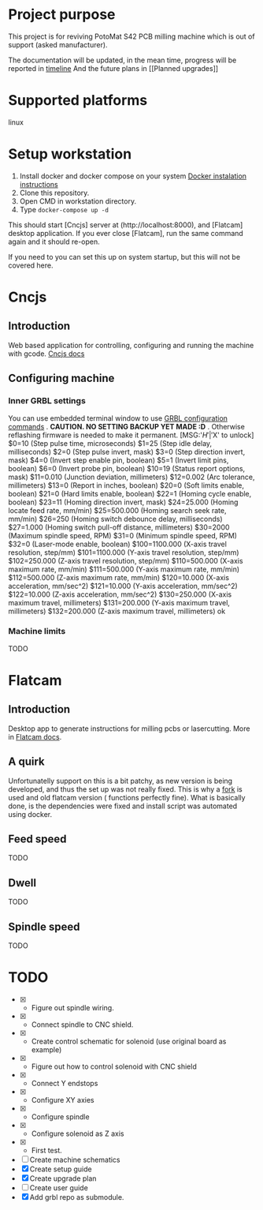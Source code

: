 # Project purpose
This project is for reviving PotoMat S42 PCB milling machine which is out of support (asked manufacturer). 

The documentation will be updated, in the mean time, progress will be reported in [timeline](timeline.md)
And the future plans in [[Planned upgrades]]

# Supported platforms
linux
# Setup workstation
1.  Install docker and docker compose on your system [Docker instalation instructions](https://docs.docker.com/get-docker/)
2. Clone this repository.
3. Open CMD in workstation directory.
4. Type `docker-compose up -d`

This should start [Cncjs] server at (http://localhost:8000), and [Flatcam] desktop application. If you ever close [Flatcam], run the same command again and it should re-open. 

If you need to you can set this up on system startup, but this will not be covered here. 

# Cncjs
## Introduction
Web based application for controlling, configuring and running the machine with gcode. [Cncjs docs](https://cnc.js.org/docs/)
## Configuring machine
### Inner GRBL settings
You can use embedded terminal window to use [GRBL configuration commands](https://github.com/gnea/grbl/blob/master/doc/markdown/settings.md) . **CAUTION. NO SETTING BACKUP YET MADE :D** . Otherwise reflashing firmware is needed to make it permanent. 
[MSG:'$H'|'$X' to unlock]
$0=10 (Step pulse time, microseconds)
$1=25 (Step idle delay, milliseconds)
$2=0 (Step pulse invert, mask)
$3=0 (Step direction invert, mask)
$4=0 (Invert step enable pin, boolean)
$5=1 (Invert limit pins, boolean)
$6=0 (Invert probe pin, boolean)
$10=19 (Status report options, mask)
$11=0.010 (Junction deviation, millimeters)
$12=0.002 (Arc tolerance, millimeters)
$13=0 (Report in inches, boolean)
$20=0 (Soft limits enable, boolean)
$21=0 (Hard limits enable, boolean)
$22=1 (Homing cycle enable, boolean)
$23=11 (Homing direction invert, mask)
$24=25.000 (Homing locate feed rate, mm/min)
$25=500.000 (Homing search seek rate, mm/min)
$26=250 (Homing switch debounce delay, milliseconds)
$27=1.000 (Homing switch pull-off distance, millimeters)
$30=2000 (Maximum spindle speed, RPM)
$31=0 (Minimum spindle speed, RPM)
$32=0 (Laser-mode enable, boolean)
$100=1100.000 (X-axis travel resolution, step/mm)
$101=1100.000 (Y-axis travel resolution, step/mm)
$102=250.000 (Z-axis travel resolution, step/mm)
$110=500.000 (X-axis maximum rate, mm/min)
$111=500.000 (Y-axis maximum rate, mm/min)
$112=500.000 (Z-axis maximum rate, mm/min)
$120=10.000 (X-axis acceleration, mm/sec^2)
$121=10.000 (Y-axis acceleration, mm/sec^2)
$122=10.000 (Z-axis acceleration, mm/sec^2)
$130=250.000 (X-axis maximum travel, millimeters)
$131=200.000 (Y-axis maximum travel, millimeters)
$132=200.000 (Z-axis maximum travel, millimeters)
ok
### Machine limits
TODO
# Flatcam
## Introduction
Desktop app to generate instructions for milling pcbs or lasercutting. More in [Flatcam docs](http://flatcam.org/).
## A quirk
Unfortunatelly support on this is a bit patchy, as new version is being developed, and thus the set up was not really fixed. This is why a [fork](https://github.com/AntumArk/Flatcam) is used and old flatcam version ( functions perfectly fine). What is basically done, is the dependencies were fixed and install script was automated using docker. 
## Feed speed
TODO
## Dwell
TODO
## Spindle speed
TODO
# TODO
- [x] - Figure out spindle wiring.
- [x] - Connect spindle to CNC shield.
- [x] - Create control schematic for solenoid (use original board as example)
- [x] - Figure out how to control solenoid with CNC shield
- [x] - Connect Y endstops
- [x] - Configure XY axies
- [x] - Configure spindle
- [x] - Configure solenoid as Z axis
- [x] - First test.
- [ ] Create machine schematics
- [x] Create setup guide
- [x] Create upgrade plan
- [ ] Create user guide
- [x] Add grbl repo as submodule. 
